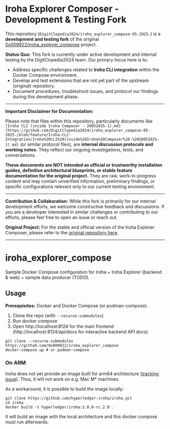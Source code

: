 # Iroha Explorer Composer - Development & Testing Fork

This repository (`DigitClopedia2024/iroha_explorer_compose-05-2025-`) is a **development and testing fork** of the original [0x009922/iroha_explorer_compose](https://github.com/0x009922/iroha_explorer_compose) project.

**Status Quo:**
This fork is currently under active development and internal testing by the DigitClopedia2024 team. Our primary focus here is to:
* Address specific challenges related to **Iroha CLI integration** within the Docker Compose environment.
* Develop and test extensions that are not yet part of the upstream (original) repository.
* Document procedures, troubleshoot issues, and protocol our findings during this development phase.

---

**Important Disclaimer for Documentation:**

Please note that files within this repository, particularly documents like `[Iroha CLI (inside Iroha Composer - 28052025-1).md](https://github.com/DigitClopedia2024/iroha_explorer_compose-05-2025-/blob/feature/Iroha-CLI-Integration/Iroha%20CLI%20(inside%20Iroha%20Composer%20-%2028052025-1).md)` (or similar protocol files), are **internal discussion protocols and working notes**. They reflect our ongoing investigations, tests, and conversations.

**These documents are NOT intended as official or trustworthy installation guides, definitive architectural blueprints, or stable feature documentation for the original project.** They are raw, work-in-progress content and may contain unverified information, preliminary findings, or specific configurations relevant only to our current testing environment.

---

**Contribution & Collaboration:**
While this fork is primarily for our internal development efforts, we welcome constructive feedback and discussions. If you are a developer interested in similar challenges or contributing to our efforts, please feel free to open an issue or reach out.

**Original Project:**
For the stable and official version of the Iroha Explorer Composer, please refer to the [original repository here](https://github.com/0x009922/iroha_explorer_compose).

---

# iroha_explorer_compose

Sample Docker Compose configuration for Iroha + Iroha Explorer (backend & web) + sample data producer (TODO).

## Usage

**Prerequisites:** Docker and Docker Compose (or podman-compose).

1. Clone the repo (with `--recurse-submodules`)
2. Run docker compose
3. Open http://localhost:8124 for the main frontend (http://localhost:8124/api/docs for interactive backend API docs)

```shell
git clone --recurse-submodules https://github.com/0x009922/iroha_explorer_compose
docker-compose up # or podman-compose
```

### On ARM

Iroha does not yet provide an image built for arm64 architecture ([tracking issue](https://github.com/hyperledger-iroha/iroha/issues/4687)). Thus, it will not work on e.g. Mac M* machines.

As a workaround, it is possible to build the image locally:

```shell
git clone https://github.com/hyperledger-iroha/iroha.git
cd iroha
docker build -t hyperledger/iroha:2.0.0-rc.2.0 .
```

It will build an image with the local architecture and this docker compose must run afterwards.
